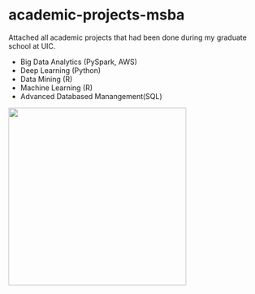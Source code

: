 # academic-projects-msba
Attached all academic projects that had been done during my graduate school at UIC.  
- Big Data Analytics (PySpark, AWS)
- Deep Learning (Python)
- Data Mining (R)
- Machine Learning (R)
- Advanced Databased Manangement(SQL)

<img src="academic-projects-msba/images/DLProjectCover.png" align="center" width="350">

